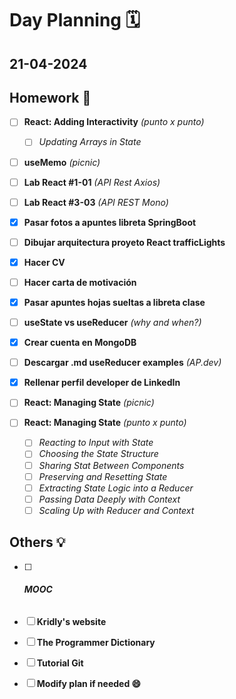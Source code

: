 # Day Planning :spiral_calendar:

## 21-04-2024

## Homework :pencil:

- [ ] **React: Adding Interactivity** *(punto x punto)*
  
  - [ ] *Updating Arrays in State*

- [ ] **useMemo** *(picnic)*

- [ ] **Lab React #1-01** *(API Rest Axios)*

- [ ] **Lab React #3-03** *(API REST Mono)*

- [x] **Pasar fotos a apuntes libreta SpringBoot**

- [ ] **Dibujar arquitectura proyeto React trafficLights**

- [x] **Hacer CV**

- [ ] **Hacer carta de motivación**

- [x] **Pasar apuntes hojas sueltas a libreta clase**

- [ ] **useState vs useReducer** *(why and when?)*

- [x] **Crear cuenta en MongoDB**

- [ ] **Descargar .md useReducer examples** *(AP.dev)*

- [x] **Rellenar perfil developer de LinkedIn**

- [ ] **React: Managing State** *(picnic)*

- [ ] **React: Managing State** *(punto x punto)*
  
  - [ ] *Reacting to Input with State*
  - [ ] *Choosing the State Structure*
  - [ ] *Sharing Stat Between Components*
  - [ ] *Preserving and Resetting State*
  - [ ] *Extracting State Logic into a Reducer*
  - [ ] *Passing Data Deeply with Context*
  - [ ] *Scaling Up with Reducer and Context*

## Others :bulb:

- [ ] ###### **MOOC**

- [ ] **Kridly's website**

- [ ] **The Programmer Dictionary**

- [ ] **Tutorial Git**

- [ ] **Modify plan if needed :smile:**
